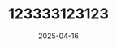 ---
layout: restaurant
title: "123333123123"
date: 2025-04-16
state: draft
note: 5.0
style: "Américain"
diet: "none"
description: "123"
price: "$ (0-20$)"
address: "Ramallah, 123, Palestinian Territory"
image: "[175710972_10225225681133976_4690174594731684671_n.jpg]"
images:
  - image: "[175710972_10225225681133976_4690174594731684671_n.jpg]"
  - image: "[175467296_10225693735719054_2958811830266283569_n.jpg]"
  - image: "[175710972_10225225681133976_4690174594731684671_n.jpg]"
  - image: "[211280612_10226283172014593_7261089239707842243_n.jpg]"
ratings:
  food:
    score: 5
    criteria: "Goût, fraîcheur, cuisson, présentation, créativité"
    comment: "123"
  service:
    score: 5
    criteria: "Rapidité, amabilité, professionnalisme, attention aux détails"
    comment: "123"
  ambiance:
    score: 5
    criteria: "Décor, musique, éclairage, confort, propreté, atmosphère générale"
    comment: "123"
  value:
    score: 5
    comment: "123"
  originality:
    score: 5
    comment: "123"
  overallExperience:
    score: 5
    criteria: "Expérience globale"
    comment: "123"
  overall:
    score: 5.0
    criteria: "Facteur \"wow\""
    comment: "Une expérience culinaire à découvrir."
---